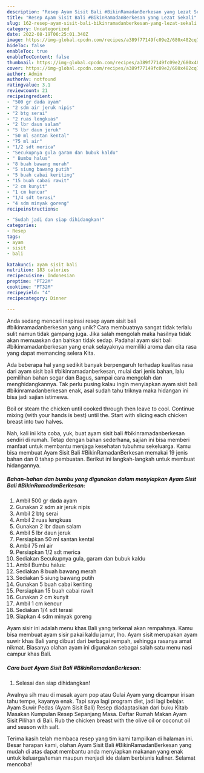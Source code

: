 ```yaml
---
description: "Resep Ayam Sisit Bali #BikinRamadanBerkesan yang Lezat Sekali"
title: "Resep Ayam Sisit Bali #BikinRamadanBerkesan yang Lezat Sekali"
slug: 162-resep-ayam-sisit-bali-bikinramadanberkesan-yang-lezat-sekali
category: Uncategorized
date: 2022-08-19T06:25:01.340Z
image: https://img-global.cpcdn.com/recipes/a389f77149fc09e2/680x482cq70/ayam-sisit-bali-bikinramadanberkesan-foto-resep-utama.jpg
hideToc: false
enableToc: true
enableTocContent: false
thumbnail: https://img-global.cpcdn.com/recipes/a389f77149fc09e2/680x482cq70/ayam-sisit-bali-bikinramadanberkesan-foto-resep-utama.jpg
cover: https://img-global.cpcdn.com/recipes/a389f77149fc09e2/680x482cq70/ayam-sisit-bali-bikinramadanberkesan-foto-resep-utama.jpg
author: Admin
authorAv: notfound
ratingvalue: 3.1
reviewcount: 21
recipeingredient:
- "500 gr dada ayam"
- "2 sdm air jeruk nipis"
- "2 btg serai"
- "2 ruas lengkuas"
- "2 lbr daun salam"
- "5 lbr daun jeruk"
- "50 ml santan kental"
- "75 ml air"
- "1/2 sdt merica"
- "Secukupnya gula garam dan bubuk kaldu"
- " Bumbu halus"
- "8 buah bawang merah"
- "5 siung bawang putih"
- "5 buah cabai keriting"
- "15 buah cabai rawit"
- "2 cm kunyit"
- "1 cm kencur"
- "1/4 sdt terasi"
- "4 sdm minyak goreng"
recipeinstructions:

- "Sudah jadi dan siap dihidangkan!"
categories:
- Resep
tags:
- ayam
- sisit
- bali

katakunci: ayam sisit bali 
nutrition: 183 calories
recipecuisine: Indonesian
preptime: "PT22M"
cooktime: "PT32M"
recipeyield: "4"
recipecategory: Dinner

---
```





Anda sedang mencari inspirasi resep ayam sisit bali #bikinramadanberkesan yang unik? Cara membuatnya sangat tidak terlalu sulit namun tidak gampang juga. Jika salah mengolah maka hasilnya tidak akan memuaskan dan bahkan tidak sedap. Padahal ayam sisit bali #bikinramadanberkesan yang enak selayaknya memiliki aroma dan cita rasa yang dapat memancing selera Kita.





Ada beberapa hal yang sedikit banyak berpengaruh terhadap kualitas rasa dari ayam sisit bali #bikinramadanberkesan, mulai dari jenis bahan, lalu pemilihan bahan segar dan Bagus, sampai cara mengolah dan menghidangkannya. Tak perlu pusing kalau ingin menyiapkan ayam sisit bali #bikinramadanberkesan enak,      asal sudah tahu triknya maka hidangan ini bisa jadi sajian istimewa.














Boil or steam the chicken until cooked through then leave to cool. Continue mixing (with your hands is best) until the. Start with slicing each chicken breast into two halves.






Nah, kali ini kita coba, yuk, buat ayam sisit bali #bikinramadanberkesan sendiri di rumah. Tetap dengan bahan sederhana, sajian ini bisa memberi manfaat untuk membantu menjaga kesehatan tubuhmu sekeluarga. Kamu bisa membuat Ayam Sisit Bali #BikinRamadanBerkesan memakai 19 jenis bahan dan 0 tahap pembuatan. Berikut ini langkah-langkah untuk membuat hidangannya.

<!--inarticleads1-->

##### Bahan-bahan dan bumbu yang digunakan dalam menyiapkan Ayam Sisit Bali #BikinRamadanBerkesan:

1. Ambil 500 gr dada ayam
1. Gunakan 2 sdm air jeruk nipis
1. Ambil 2 btg serai
1. Ambil 2 ruas lengkuas
1. Gunakan 2 lbr daun salam
1. Ambil 5 lbr daun jeruk
1. Persiapkan 50 ml santan kental
1. Ambil 75 ml air
1. Persiapkan 1/2 sdt merica
1. Sediakan Secukupnya gula, garam dan bubuk kaldu
1. Ambil  Bumbu halus:
1. Sediakan 8 buah bawang merah
1. Sediakan 5 siung bawang putih
1. Gunakan 5 buah cabai keriting
1. Persiapkan 15 buah cabai rawit
1. Gunakan 2 cm kunyit
1. Ambil 1 cm kencur
1. Sediakan 1/4 sdt terasi
1. Siapkan 4 sdm minyak goreng


Ayam sisir ini adalah menu khas Bali yang terkenal akan rempahnya. Kamu bisa membuat ayam sisir pakai kaldu jamur, lho. Ayam sisit merupakan ayam suwir khas Bali yang dibuat dari berbagai rempah, sehingga rasanya amat nikmat. Biasanya olahan ayam ini digunakan sebagai salah satu menu nasi campur khas Bali. 

<!--inarticleads2-->

##### Cara buat Ayam Sisit Bali #BikinRamadanBerkesan:


1. Selesai dan siap dihidangkan!

Awalnya sih mau di masak ayam pop atau Gulai Ayam yang dicampur irisan tahu tempe, kayanya enak. Tapi saya lagi program diet, jadi lagi belajar. Ayam Suwir Pedas (Ayam Sisit Bali) Resep diadaptasikan dari buku Kitab Masakan Kumpulan Resep Sepanjang Masa. Daftar Rumah Makan Ayam Sisit Pilihan di Bali. Rub the chicken breast with the olive oil or coconut oil and season with salt. 

Terima kasih telah membaca resep yang tim kami tampilkan di halaman ini. Besar harapan kami, olahan Ayam Sisit Bali #BikinRamadanBerkesan yang mudah di atas dapat membantu anda menyiapkan makanan yang enak untuk keluarga/teman maupun menjadi ide dalam berbisnis kuliner. Selamat mencoba!
